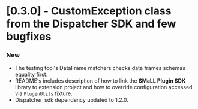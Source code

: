 # [0.3.0] - CustomException class from the Dispatcher SDK and few bugfixes

### New
- The testing tool's DataFrame matchers checks data frames schemas equality first.
- README's includes description of how to link the **SMaLL Plugin SDK** library to extension project
  and how to override configuration accessed via `PluginUtils` fixture.
- Dispatcher_sdk dependency updated to 1.2.0.